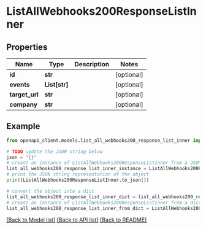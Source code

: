 # ListAllWebhooks200ResponseListInner


## Properties

Name | Type | Description | Notes
------------ | ------------- | ------------- | -------------
**id** | **str** |  | [optional] 
**events** | **List[str]** |  | [optional] 
**target_url** | **str** |  | [optional] 
**company** | **str** |  | [optional] 

## Example

```python
from openapi_client.models.list_all_webhooks200_response_list_inner import ListAllWebhooks200ResponseListInner

# TODO update the JSON string below
json = "{}"
# create an instance of ListAllWebhooks200ResponseListInner from a JSON string
list_all_webhooks200_response_list_inner_instance = ListAllWebhooks200ResponseListInner.from_json(json)
# print the JSON string representation of the object
print(ListAllWebhooks200ResponseListInner.to_json())

# convert the object into a dict
list_all_webhooks200_response_list_inner_dict = list_all_webhooks200_response_list_inner_instance.to_dict()
# create an instance of ListAllWebhooks200ResponseListInner from a dict
list_all_webhooks200_response_list_inner_from_dict = ListAllWebhooks200ResponseListInner.from_dict(list_all_webhooks200_response_list_inner_dict)
```
[[Back to Model list]](../README.md#documentation-for-models) [[Back to API list]](../README.md#documentation-for-api-endpoints) [[Back to README]](../README.md)


